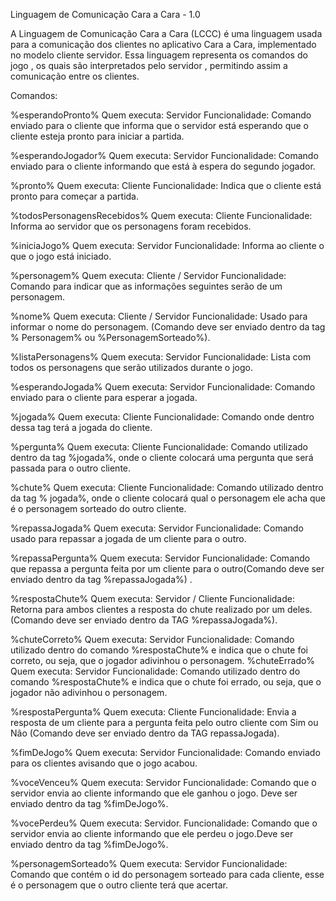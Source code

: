 Linguagem de Comunicação Cara a Cara - 1.0

A Linguagem de Comunicação Cara a Cara (LCCC) é uma linguagem usada para a comunicação dos clientes no aplicativo Cara a Cara, implementado no  modelo cliente servidor. Essa linguagem representa os comandos do jogo , os quais são interpretados pelo servidor , permitindo assim a comunicação entre os clientes.

Comandos:

%esperandoPronto%
Quem executa: Servidor
Funcionalidade: Comando enviado para o cliente que informa que o servidor está esperando que o cliente esteja pronto para iniciar a partida.

%esperandoJogador%
Quem executa: Servidor
Funcionalidade: Comando enviado para o cliente informando que está à espera do segundo jogador.

%pronto%
Quem executa: Cliente
Funcionalidade: Indica que o cliente está pronto para começar a partida.

%todosPersonagensRecebidos%
Quem executa: Cliente
Funcionalidade: Informa ao servidor que os personagens foram recebidos.

%iniciaJogo%
Quem executa: Servidor
Funcionalidade: Informa ao cliente o que o jogo está iniciado.

%personagem%
Quem executa: Cliente / Servidor
Funcionalidade: Comando para indicar que as informações seguintes serão de um personagem.

%nome%
Quem executa: Cliente / Servidor
Funcionalidade: Usado para informar o nome do personagem. (Comando deve ser enviado dentro da tag % Personagem% ou %PersonagemSorteado%).

%listaPersonagens%
Quem executa: Servidor
Funcionalidade: Lista com todos os personagens que serão utilizados durante o jogo.

%esperandoJogada%
Quem executa: Servidor
Funcionalidade: Comando enviado para o cliente para esperar a jogada.

%jogada%
Quem executa: Cliente
Funcionalidade: Comando onde dentro dessa tag terá a jogada do cliente.

%pergunta%
Quem executa: Cliente
Funcionalidade: Comando utilizado dentro da tag %jogada%, onde o cliente colocará uma pergunta que será passada para o outro cliente.

%chute%
Quem executa: Cliente
Funcionalidade: Comando utilizado dentro da tag % jogada%, onde o cliente colocará qual o personagem ele acha que é o personagem sorteado do outro cliente.

%repassaJogada%
Quem executa: Servidor
Funcionalidade: Comando usado para repassar a jogada de um cliente para o outro.

%repassaPergunta%
Quem executa: Servidor
Funcionalidade: Comando que repassa a pergunta feita por um cliente para o outro(Comando deve ser enviado dentro da tag %repassaJogada%) .

%respostaChute%
Quem executa: Servidor / Cliente
Funcionalidade: Retorna para ambos clientes a resposta do chute realizado por um deles. (Comando deve ser enviado dentro da TAG %repassaJogada%).

%chuteCorreto%
Quem executa: Servidor
Funcionalidade: Comando utilizado dentro do comando %respostaChute% e indica que o chute foi correto,  ou seja, que o jogador adivinhou o personagem.
%chuteErrado%
Quem executa: Servidor
Funcionalidade: Comando utilizado dentro do comando %respostaChute% e indica que o chute foi errado,  ou seja, que o jogador não adivinhou o personagem.

%respostaPergunta%
Quem executa: Cliente
Funcionalidade: Envia a resposta de um cliente para a pergunta feita pelo outro cliente com Sim ou Não (Comando deve ser enviado dentro da TAG repassaJogada).

%fimDeJogo%
Quem executa: Servidor
Funcionalidade: Comando enviado para os clientes avisando que o jogo acabou.

%voceVenceu%
Quem executa: Servidor
Funcionalidade: Comando que o servidor envia ao cliente informando que ele ganhou o jogo. Deve ser enviado dentro da  tag %fimDeJogo%.


%vocePerdeu%
Quem executa: Servidor.
Funcionalidade: Comando que o servidor envia ao cliente informando que ele perdeu o jogo.Deve ser enviado dentro da  tag %fimDeJogo%.

%personagemSorteado% 
Quem executa: Servidor
Funcionalidade: Comando que contém o id do personagem sorteado para cada cliente, esse é o personagem que o outro cliente terá que acertar.
